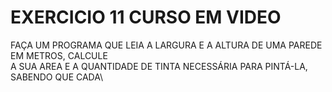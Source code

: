 # EXERCICIO 11 CURSO EM VIDEO

FAÇA UM PROGRAMA QUE LEIA A LARGURA E A ALTURA DE UMA PAREDE EM METROS, CALCULE\
A SUA AREA E A QUANTIDADE DE TINTA NECESSÁRIA PARA PINTÁ-LA, SABENDO QUE CADA\